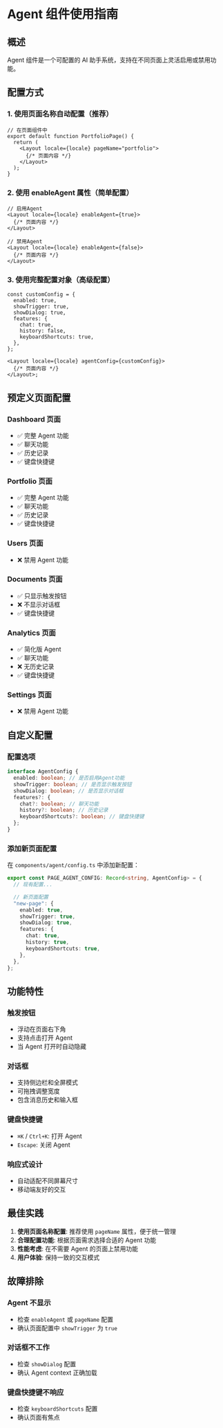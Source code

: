 # Agent 组件使用指南

## 概述

Agent 组件是一个可配置的 AI 助手系统，支持在不同页面上灵活启用或禁用功能。

## 配置方式

### 1. 使用页面名称自动配置（推荐）

```tsx
// 在页面组件中
export default function PortfolioPage() {
  return (
    <Layout locale={locale} pageName="portfolio">
      {/* 页面内容 */}
    </Layout>
  );
}
```

### 2. 使用 enableAgent 属性（简单配置）

```tsx
// 启用Agent
<Layout locale={locale} enableAgent={true}>
  {/* 页面内容 */}
</Layout>

// 禁用Agent
<Layout locale={locale} enableAgent={false}>
  {/* 页面内容 */}
</Layout>
```

### 3. 使用完整配置对象（高级配置）

```tsx
const customConfig = {
  enabled: true,
  showTrigger: true,
  showDialog: true,
  features: {
    chat: true,
    history: false,
    keyboardShortcuts: true,
  },
};

<Layout locale={locale} agentConfig={customConfig}>
  {/* 页面内容 */}
</Layout>;
```

## 预定义页面配置

### Dashboard 页面

- ✅ 完整 Agent 功能
- ✅ 聊天功能
- ✅ 历史记录
- ✅ 键盘快捷键

### Portfolio 页面

- ✅ 完整 Agent 功能
- ✅ 聊天功能
- ✅ 历史记录
- ✅ 键盘快捷键

### Users 页面

- ❌ 禁用 Agent 功能

### Documents 页面

- ✅ 只显示触发按钮
- ❌ 不显示对话框
- ✅ 键盘快捷键

### Analytics 页面

- ✅ 简化版 Agent
- ✅ 聊天功能
- ❌ 无历史记录
- ✅ 键盘快捷键

### Settings 页面

- ❌ 禁用 Agent 功能

## 自定义配置

### 配置选项

```typescript
interface AgentConfig {
  enabled: boolean; // 是否启用Agent功能
  showTrigger: boolean; // 是否显示触发按钮
  showDialog: boolean; // 是否显示对话框
  features?: {
    chat?: boolean; // 聊天功能
    history?: boolean; // 历史记录
    keyboardShortcuts?: boolean; // 键盘快捷键
  };
}
```

### 添加新页面配置

在 `components/agent/config.ts` 中添加新配置：

```typescript
export const PAGE_AGENT_CONFIG: Record<string, AgentConfig> = {
  // 现有配置...

  // 新页面配置
  "new-page": {
    enabled: true,
    showTrigger: true,
    showDialog: true,
    features: {
      chat: true,
      history: true,
      keyboardShortcuts: true,
    },
  },
};
```

## 功能特性

### 触发按钮

- 浮动在页面右下角
- 支持点击打开 Agent
- 当 Agent 打开时自动隐藏

### 对话框

- 支持侧边栏和全屏模式
- 可拖拽调整宽度
- 包含消息历史和输入框

### 键盘快捷键

- `⌘K` / `Ctrl+K`: 打开 Agent
- `Escape`: 关闭 Agent

### 响应式设计

- 自动适配不同屏幕尺寸
- 移动端友好的交互

## 最佳实践

1. **使用页面名称配置**: 推荐使用 `pageName` 属性，便于统一管理
2. **合理配置功能**: 根据页面需求选择合适的 Agent 功能
3. **性能考虑**: 在不需要 Agent 的页面上禁用功能
4. **用户体验**: 保持一致的交互模式

## 故障排除

### Agent 不显示

- 检查 `enableAgent` 或 `pageName` 配置
- 确认页面配置中 `showTrigger` 为 `true`

### 对话框不工作

- 检查 `showDialog` 配置
- 确认 Agent context 正确加载

### 键盘快捷键不响应

- 检查 `keyboardShortcuts` 配置
- 确认页面有焦点
